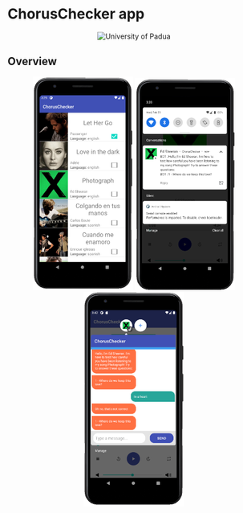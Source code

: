 # ChorusChecker app

<p align="center">
    <img src="https://www.unidformazione.com/wp-content/uploads/2018/04/unipd-universita-di-padova.png" width="250" alt="University of Padua"/>
</p>

## Overview

<p align="center">
    <a href="https://github.com/pietrovalente/ChorusChecker-app-programming-embedded-systems/blob/main/images/Home.png"><img src="https://github.com/pietrovalente/ChorusChecker-app-programming-embedded-systems/blob/main/images/Home.png" alt="" width="200px"></a>
        <a href="https://github.com/pietrovalente/ChorusChecker-app-programming-embedded-systems/blob/main/images/Notification.png"><img src="https://github.com/pietrovalente/ChorusChecker-app-programming-embedded-systems/blob/main/images/Notification.png" alt="" width="200px"></a>
        <a href="https://github.com/pietrovalente/ChorusChecker-app-programming-embedded-systems/blob/main/images/Bubble.png"><img src="https://github.com/pietrovalente/ChorusChecker-app-programming-embedded-systems/blob/main/images/Bubble.png" alt="" width="200px"></a>
</p>
